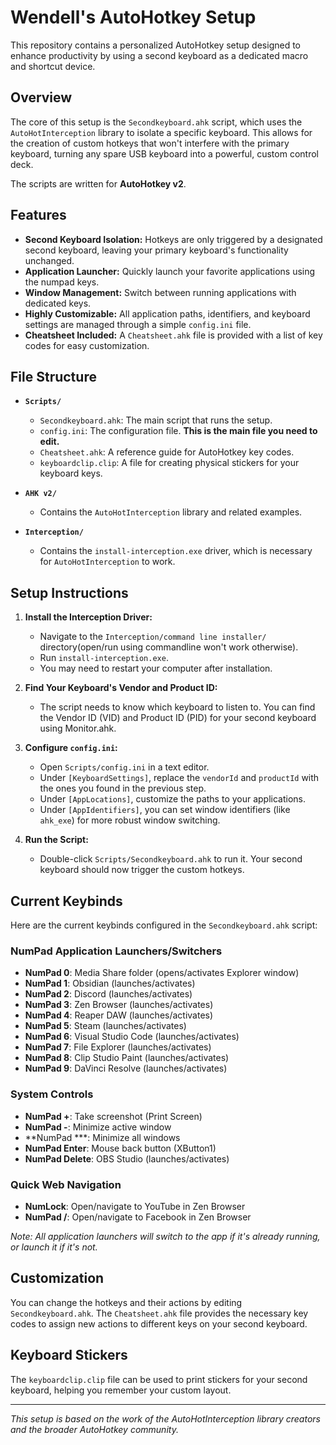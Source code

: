 # Wendell's AutoHotkey Setup

This repository contains a personalized AutoHotkey setup designed to enhance productivity by using a second keyboard as a dedicated macro and shortcut device.

## Overview

The core of this setup is the `Secondkeyboard.ahk` script, which uses the `AutoHotInterception` library to isolate a specific keyboard. This allows for the creation of custom hotkeys that won't interfere with the primary keyboard, turning any spare USB keyboard into a powerful, custom control deck.

The scripts are written for **AutoHotkey v2**.

## Features

- **Second Keyboard Isolation:** Hotkeys are only triggered by a designated second keyboard, leaving your primary keyboard's functionality unchanged.
- **Application Launcher:** Quickly launch your favorite applications using the numpad keys.
- **Window Management:** Switch between running applications with dedicated keys.
- **Highly Customizable:** All application paths, identifiers, and keyboard settings are managed through a simple `config.ini` file.
- **Cheatsheet Included:** A `Cheatsheet.ahk` file is provided with a list of key codes for easy customization.

## File Structure

- **`Scripts/`**
  - `Secondkeyboard.ahk`: The main script that runs the setup.
  - `config.ini`: The configuration file. **This is the main file you need to edit.**
  - `Cheatsheet.ahk`: A reference guide for AutoHotkey key codes.
  - `keyboardclip.clip`: A file for creating physical stickers for your keyboard keys.

- **`AHK v2/`**
  - Contains the `AutoHotInterception` library and related examples.

- **`Interception/`**
  - Contains the `install-interception.exe` driver, which is necessary for `AutoHotInterception` to work.

## Setup Instructions

1.  **Install the Interception Driver:**
    - Navigate to the `Interception/command line installer/` directory(open/run using commandline won't work otherwise).
    - Run `install-interception.exe`.
    - You may need to restart your computer after installation.

2.  **Find Your Keyboard's Vendor and Product ID:**
    - The script needs to know which keyboard to listen to. You can find the Vendor ID (VID) and Product ID (PID) for your second keyboard using Monitor.ahk.
    
3.  **Configure `config.ini`:**
    - Open `Scripts/config.ini` in a text editor.
    - Under `[KeyboardSettings]`, replace the `vendorId` and `productId` with the ones you found in the previous step.
    - Under `[AppLocations]`, customize the paths to your applications.
    - Under `[AppIdentifiers]`, you can set window identifiers (like `ahk_exe`) for more robust window switching.

4.  **Run the Script:**
    - Double-click `Scripts/Secondkeyboard.ahk` to run it. Your second keyboard should now trigger the custom hotkeys.

## Current Keybinds

Here are the current keybinds configured in the `Secondkeyboard.ahk` script:

### NumPad Application Launchers/Switchers
- **NumPad 0**: Media Share folder (opens/activates Explorer window)
- **NumPad 1**: Obsidian (launches/activates)
- **NumPad 2**: Discord (launches/activates)
- **NumPad 3**: Zen Browser (launches/activates)
- **NumPad 4**: Reaper DAW (launches/activates)
- **NumPad 5**: Steam (launches/activates)
- **NumPad 6**: Visual Studio Code (launches/activates)
- **NumPad 7**: File Explorer (launches/activates)
- **NumPad 8**: Clip Studio Paint (launches/activates)
- **NumPad 9**: DaVinci Resolve (launches/activates)

### System Controls
- **NumPad +**: Take screenshot (Print Screen)
- **NumPad -**: Minimize active window
- **NumPad ***: Minimize all windows
- **NumPad Enter**: Mouse back button (XButton1)
- **NumPad Delete**: OBS Studio (launches/activates)

### Quick Web Navigation
- **NumLock**: Open/navigate to YouTube in Zen Browser
- **NumPad /**: Open/navigate to Facebook in Zen Browser

*Note: All application launchers will switch to the app if it's already running, or launch it if it's not.*

## Customization

You can change the hotkeys and their actions by editing `Secondkeyboard.ahk`. The `Cheatsheet.ahk` file provides the necessary key codes to assign new actions to different keys on your second keyboard.

## Keyboard Stickers

The `keyboardclip.clip` file can be used to print stickers for your second keyboard, helping you remember your custom layout.

---

*This setup is based on the work of the AutoHotInterception library creators and the broader AutoHotkey community.*
